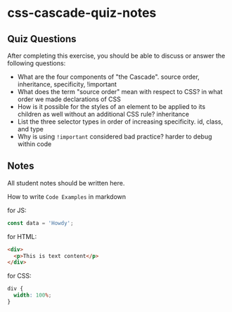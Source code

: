 # css-cascade-quiz-notes

## Quiz Questions

After completing this exercise, you should be able to discuss or answer the following questions:

- What are the four components of "the Cascade".
  source order, inheritance, specificity, !important
- What does the term "source order" mean with respect to CSS?
  in what order we made declarations of CSS
- How is it possible for the styles of an element to be applied to its children as well without an additional CSS rule?
  inheritance
- List the three selector types in order of increasing specificity.
  id, class, and type
- Why is using `!important` considered bad practice?
  harder to debug within code

## Notes

All student notes should be written here.

How to write `Code Examples` in markdown

for JS:

```javascript
const data = 'Howdy';
```

for HTML:

```html
<div>
  <p>This is text content</p>
</div>
```

for CSS:

```css
div {
  width: 100%;
}
```
